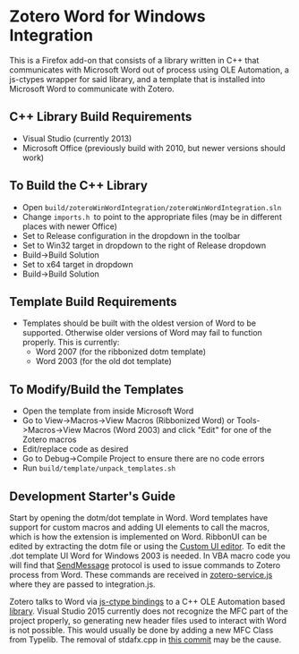# Zotero Word for Windows Integration

This is a Firefox add-on that consists of a library written in C++ that communicates with Microsoft Word out of process using OLE Automation, a js-ctypes wrapper for said library, and a template that is installed into Microsoft Word to communicate with Zotero.

## C++ Library Build Requirements
- Visual Studio (currently 2013)
- Microsoft Office (previously build with 2010, but newer versions should work)

## To Build the C++ Library
- Open `build/zoteroWinWordIntegration/zoteroWinWordIntegration.sln`
- Change `imports.h `to point to the appropriate files (may be in different places with newer Office)
- Set to Release configuration in the dropdown in the toolbar
- Set to Win32 target in dropdown to the right of Release dropdown
- Build->Build Solution
- Set to x64 target in dropdown
- Build->Build Solution

## Template Build Requirements
- Templates should be built with the oldest version of Word to be supported. Otherwise older versions of Word may fail to function properly. This is currently:
  - Word 2007 (for the ribbonized dotm template)
  - Word 2003 (for the old dot template)

## To Modify/Build the Templates
- Open the template from inside Microsoft Word
- Go to View->Macros->View Macros (Ribbonized Word) or Tools->Macros->View Macros (Word 2003) and click "Edit" for one of the Zotero macros
- Edit/replace code as desired
- Go to Debug->Compile Project to ensure there are no code errors
- Run `build/template/unpack_templates.sh`

## Development Starter's Guide

Start by opening the dotm/dot template in Word. Word templates have support for custom macros 
and adding UI elements to call the macros, which is how the extension is implemented on Word. 
RibbonUI can be edited by extracting the dotm file or using the [Custom UI editor](http://openxmldeveloper.org/blog/b/openxmldeveloper/archive/2009/08/06/7293.aspx). 
To edit the .dot template UI Word for Windows 2003 is needed. 
In VBA macro code you will find that [SendMessage](https://msdn.microsoft.com/en-us/library/windows/desktop/ms644950(v=vs.85).aspx)
protocol is used to issue commands to Zotero process from Word. These commands are received in [zotero-service.js](https://github.com/zotero/zotero/blob/eaf8d3696359dcea0edaa2fd9bc1e4cf5d985014/components/zotero-service.js#L516-L516)
where they are passed to integration.js.

Zotero talks to Word via [js-ctype bindings](https://github.com/zotero/zotero-word-for-windows-integration/blob/4f07be4bfaa3f37897a5af5371ea20353214f23e/components/zoteroWinWordIntegration.js#L52-L52)
to a C++ OLE Automation based [library](https://github.com/zotero/zotero-word-for-windows-integration/blob/8d1807584d02f3b10715dd9895413c04349d45e8/build/zoteroWinWordIntegration/zoteroWinWordIntegration.h).
Visual Studio 2015 currently does not recognize the MFC part of the project properly, so generating new header 
files used to interact with Word is not possible. This would usually be done by adding a new MFC Class from Typelib.
The removal of stdafx.cpp in [this commit](https://github.com/zotero/zotero-word-for-windows-integration/commit/4f07be4bfaa3f37897a5af5371ea20353214f23e)
may be the cause.